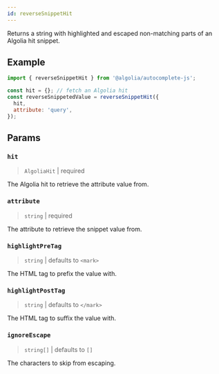 ```yaml
---
id: reverseSnippetHit
---
```


Returns a string with highlighted and escaped non-matching parts of an Algolia hit snippet.

## Example

```js
import { reverseSnippetHit } from '@algolia/autocomplete-js';

const hit = {}; // fetch an Algolia hit
const reverseSnippetedValue = reverseSnippetHit({
  hit,
  attribute: 'query',
});
```

## Params

### `hit`

> `AlgoliaHit` | required

The Algolia hit to retrieve the attribute value from.

### `attribute`

> `string` | required

The attribute to retrieve the snippet value from.

### `highlightPreTag`

> `string` | defaults to `<mark>`

The HTML tag to prefix the value with.

### `highlightPostTag`

> `string` | defaults to `</mark>`

The HTML tag to suffix the value with.

### `ignoreEscape`

> `string[]` | defaults to `[]`

The characters to skip from escaping.
